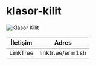 # klasor-kilit
![Klasör Kilit](https://user-images.githubusercontent.com/72868925/111869392-46241d80-8990-11eb-9fcb-5064569f5936.png)

| İletişim | Adres |
| ------ | ------ |
| LinkTree | linktr.ee/erm1sh |
